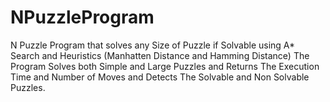 # NPuzzleProgram
N Puzzle Program that solves any Size of Puzzle if Solvable using A* Search and Heuristics (Manhatten Distance and Hamming Distance) 
The Program Solves both Simple and Large Puzzles and Returns The Execution Time and Number of Moves and Detects The Solvable and Non Solvable Puzzles.

